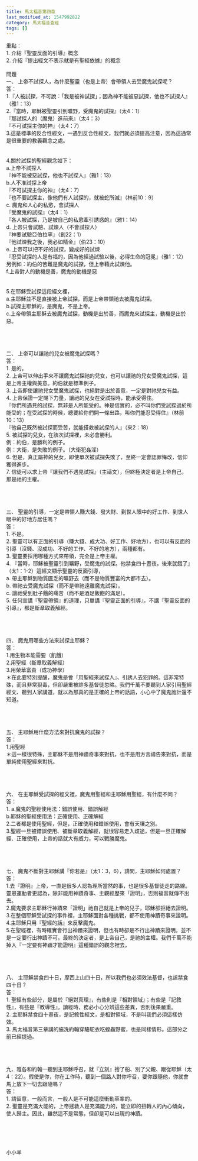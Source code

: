 ```yaml
---
title: 馬太福音第四章
last_modified_at: 1547992822
category: 馬太福音查經
tags: []
---
```


<p>重點：<br/>1.	介紹『聖靈反面的引導』概念<br/>2.	介紹『提出經文不表示就是有聖經依據』的概念<br/><!--more--><br/>問題<br/>一、	上帝不試探人，為什麼聖靈（也是上帝）會帶領人去受魔鬼試探呢？<br/>答：<br/>1.『人被試探，不可說：「我是被神試探」；因為神不能被惡試探，他也不試探人』（雅1：13）<br/>2.『當時，耶穌被聖靈引到曠野，受魔鬼的試探』（太4：1）<br/>『那試探人的（魔鬼）進前來』（太4：3）<br/>『不可試探主你的神』（太4：7）<br/>3.這是標準的反合性經文，一遇到反合性經文，我們就必須提高注意，因為這通常是很重要的教義觀念之處。<br/><br/><br/>4.關於試探的聖經觀念如下：<br/>a.上帝不試探人<br/>『神不能被惡試探，他也不試探人』（雅1：13）<br/>b.人不准試探上帝<br/>『不可試探主你的神』（太4：7）<br/>『也不要試探主，像他們有人試探的，就被蛇所滅』（林前10：9）<br/>c. 魔鬼和人心的私慾，會試探人<br/>『受魔鬼的試探』（太4：1）<br/>『各人被試探，乃是被自己的私慾牽引誘惑的』（雅1：14）<br/>d. 上帝只會試驗、試煉人（不會試探人）<br/>『神要試驗亞伯拉罕』（創22：1）<br/>『他試煉我之後，我必如精金』（伯23：10）<br/>e. 上帝可以把不好的試探，變成好的試煉<br/>『忍受試探的人是有福的，因為他經過試驗以後，必得生命的冠冕』（雅1：12）<br/>另例如：約伯的苦難是魔鬼的試探，但上帝藉此試煉他。<br/>f.上帝對人的動機是善，魔鬼的動機是惡<br/><br/><br/>5.在耶穌受試探這段經文裡，<br/>a.主耶穌並不是直接被上帝試探，而是上帝帶領祂去被魔鬼試探。<br/>b.試探主耶穌的，是魔鬼，不是上帝。<br/>c.上帝帶領主耶穌去被魔鬼試探，動機是出於善，而魔鬼來試探主，動機是出於惡。<br/><br/><br/><br/><br/>二、	上帝可以讓祂的兒女被魔鬼試探嗎？<br/>答：<br/>1.	是的。<br/>2.	上帝可以伸出手來不讓魔鬼試探祂的兒女，也可以讓祂的兒女受魔鬼試探，這是上帝主權與美意。約伯就是標準例子。<br/>3.	上帝即使讓祂兒女受魔鬼試探，也絕對是出於善意，一定是對祂兒女有益。<br/>4.	上帝保證一定賜下力量，讓祂的兒女在受試探時，能承受得住。<br/>『你們所遇見的試探，無非是人所能受的。神是信實的，必不叫你們受試探過於所能受的；在受試探的時候，總要給你們開一條出路，叫你們能忍受得住』（林前10：13）<br/>『他自己既然被試探而受苦，就能搭救被試探的人』（來2：18）<br/>5.	被試探的兒女，在該次試探裡，未必會勝利。<br/>例：約伯，是勝利的例子。<br/>例：大衛，是失敗的例子。（大衛犯姦淫）<br/>6.	但是，真正屬神的兒女，即使單次被試探失敗了，至終一定會認罪悔改，信仰獲得進步。<br/>7.	信徒可以求上帝『讓我們不遇見試探』（主禱文），但終極決定者是上帝自己，那是祂的主權。<br/><br/><br/><br/><br/>三、	聖靈的引導，一定是帶領人賺大錢、發大財、到世人眼中的好工作、到世人眼中的好地方居住嗎？<br/>答：<br/>1.	不是。<br/>2.	聖靈可以有正面的引導（賺大錢、成大功、好工作、好地方），也可以有反面的引導（沒錢、沒成功、不好的工作、不好的地方），兩種都有。<br/>3.	聖靈要採用哪種方式來帶領，完全是上帝主權。<br/>4.	『當時，耶穌被聖靈引到曠野，受魔鬼的試探。他禁食四十晝夜，後來就餓了』（太1：1-2）這經文顯示聖靈的反面引導，<br/>a.	帶主耶穌到物質匱乏的曠野去（而不是物質豐富的大都市去）。<br/>b.	帶祂去受魔鬼試探（而不是帶祂遠離魔鬼試探）。<br/>c.	讓祂受到肚子餓的痛苦（而不是酒足飯飽的滿足）。<br/>5.	任何宣講『聖靈帶領』的道理，只單講『聖靈正面的引導』，不講『聖靈反面的引導』，都是斷章取義解經。<br/><br/><br/><br/><br/>四、	魔鬼用哪些方法來試探主耶穌？<br/>答：<br/>1.用生物本能需要（飢餓）<br/>2.用聖經（斷章取義解經）<br/>3.用榮華富貴（成功神學）<br/>＊在此要特別提醒，魔鬼是會『用聖經來試探人』、引誘人去犯罪的。這非常特殊，而且非常狠毒，但卻嚴重被許多基督徒忽略。我們千萬不要聽到人家引用聖經經文、聽到人家講道，就以為那真的是正確的上帝的話語，小心中了魔鬼詭計還不知道。<br/><br/><br/><br/><br/>五、	主耶穌用什麼方法來對抗魔鬼的試探？<br/>答：<br/>1.用聖經<br/>＊這一樣很特殊，主耶穌不是用神蹟奇事來對抗，也不是用方言禱告來對抗，而是單純使用聖經來對抗。<br/><br/><br/><br/><br/>六、	在主耶穌受試探的經文裡，魔鬼用聖經和主耶穌用聖經，有什麼不同？<br/>答：<br/>1. a.魔鬼的聖經使用法：錯誤使用、錯誤解經<br/>b.耶穌的聖經使用法：正確使用、正確解經<br/>2.二者都是使用聖經，但是，正確使用和錯誤使用，會有天壤之別。<br/>3.聖經一旦被錯誤使用、被斷章取義解經，就很容易走入歧途，但是一旦正確解經、正確使用，上帝的話就大有威力，可以戰勝魔鬼。<br/><br/><br/><br/><br/>七、	魔鬼不斷對主耶穌講『你若是』（太1：3，6），請問，主耶穌如何處置？<br/>答：<br/>1.去『證明』上帝，一直是很多人認為理所當然的事，也是很多基督徒走的路線。<br/>靈恩運動者更認為，除非能用神蹟奇事、主觀經歷來「證明」，否則福音就傳不出去。<br/>2.魔鬼要求主耶穌行神蹟來「證明」祂自己就是上帝的兒子，耶穌卻拒絕去證明。<br/>3.在整個耶穌受試探的事件裡，主耶穌面對各種挑戰，都不使用神蹟奇事來證明。<br/>4.主耶穌只用『聖經的話』來反擊魔鬼。<br/>5.在聖經裡，有時確實會行出神蹟來證明，但也有時卻是不行出神蹟來證明，並不是一定要行出神蹟不可。最終的決定者，是上帝自己，是祂的主權。我們千萬不能掉入『一定要有神蹟才能證明』這種錯誤的觀念裡去。<br/><br/><br/><br/><br/>八、	主耶穌禁食四十日，摩西上山四十日，所以我們也必須效法基督，也該禁食四十日？<br/>答：<br/>1.	聖經有些部分，是屬於『絕對真理』，有些則是『相對領域』；有些是『記敘性』，有些是『教導性』。讀經時，務必小心分辨這些差異，否則後果嚴重。<br/>2.	主耶穌禁食四十晝夜，是記敘性經文，是相對領域，不是叫我們必須這樣仿效。<br/>3.	馬太福音第三章講的施洗約翰穿駱駝衣吃蝗蟲野蜜，也是同樣情形。這部分之前已經提過。<br/><br/><br/><br/><br/>九、雅各和約翰一聽到主耶穌呼召，就『立刻』捨了船、別了父親、跟從耶穌（太4：22）。假使是你，你在工作時，聽到一個路人對你呼召，要你跟隨他，你就會馬上放下一切去跟隨嗎？<br/>答：<br/>1.	請留意，一般而言，一般人是不可能這麼衝動草率的。<br/>2.	聖靈是充滿大能的，上帝拯救人是充滿能力的，能立即的扭轉人的內心傾向，使人歸主。因此，雖然這不是常態，但卻是可以出現的神蹟。<br/><br/><br/><br/><br/><br/>小小羊</p>